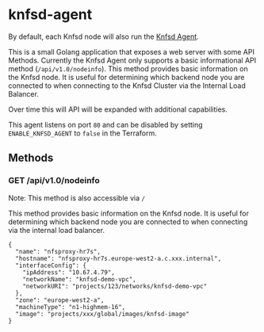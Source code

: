 # knfsd-agent

By default, each Knfsd node will also run the [Knfsd Agent](../../image/knfsd-agent/README.md).

This is a small Golang application that exposes a web server with some API Methods. Currently the Knfsd Agent only supports a basic informational API method (`/api/v1.0/nodeinfo`). This method provides basic information on the Knfsd node. It is useful for determining which backend node you are connected to when connecting to the Knfsd Cluster via the Internal Load Balancer.

Over time this will API will be expanded with additional capabilities.

This agent listens on port `80` and can be disabled by setting `ENABLE_KNFSD_AGENT` to `false` in the Terraform.

## Methods

### GET /api/v1.0/nodeinfo

Note: This method is also accessible via `/`

This method provides basic information on the Knfsd node. It is useful for determining which backend node you are connected to when connecting via the internal load balancer.

```
{
  "name": "nfsproxy-hr7s",
  "hostname": "nfsproxy-hr7s.europe-west2-a.c.xxx.internal",
  "interfaceConfig": {
    "ipAddress": "10.67.4.79",
    "networkName": "knfsd-demo-vpc",
    "networkURI": "projects/123/networks/knfsd-demo-vpc"
  },
  "zone": "europe-west2-a",
  "machineType": "n1-highmem-16",
  "image": "projects/xxx/global/images/knfsd-image"
}
```
